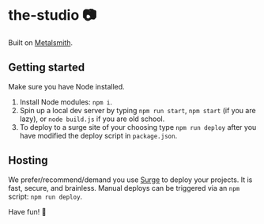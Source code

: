 # the-studio 📷

Built on [Metalsmith](http://metalsmith.io/).

## Getting started

Make sure you have Node installed.

1. Install Node modules: `npm i`.
2. Spin up a local dev server by typing `npm run start`, `npm start` (if you are lazy), or `node build.js` if you are old school.
3. To deploy to a surge site of your choosing type `npm run deploy` after you have modified the deploy script in `package.json`.

## Hosting

We prefer/recommend/demand you use [Surge](https://surge.sh/) to deploy your projects. It is fast, secure, and brainless. Manual deploys can be triggered via an `npm` script: `npm run deploy`.

Have fun! 🤖
